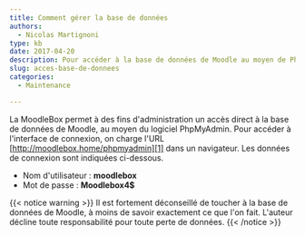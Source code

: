 ```yaml
---
title: Comment gérer la base de données
authors:
  - Nicolas Martignoni
type: kb
date: 2017-04-20
description: Pour accéder à la base de données de Moodle au moyen de PhpMyAdmin, consultez les informations ci-dessous
slug: acces-base-de-donnees
categories:
  - Maintenance

---
```

La MoodleBox permet à des fins d'administration un accès direct à la base de données de Moodle, au moyen du logiciel PhpMyAdmin. Pour accéder à l'interface de connexion, on charge l'URL [http://moodlebox.home/phpmyadmin][1] dans un navigateur. Les données de connexion sont indiquées ci-dessous.

  * Nom d'utilisateur : __moodlebox__
  * Mot de passe : __Moodlebox4$__

{{< notice warning >}}
Il est fortement déconseillé de toucher à la base de données de Moodle, à moins de savoir exactement ce que l'on fait. L'auteur décline toute responsabilité pour toute perte de données.
{{< /notice >}}

 [1]: http://moodlebox.home/phpmyadmin
